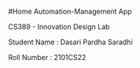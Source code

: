 #Home Automation-Management App

CS389 - Innovation Design Lab


Student Name : Dasari Pardha Saradhi

Roll Number : 2101CS22

